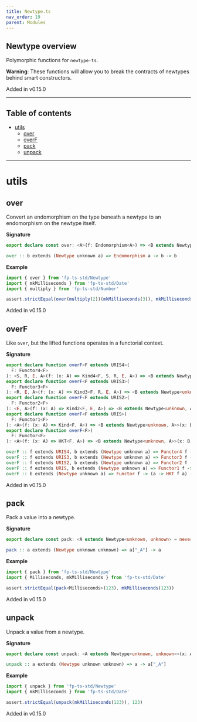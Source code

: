 ```yaml
---
title: Newtype.ts
nav_order: 19
parent: Modules
---
```


## Newtype overview

Polymorphic functions for `newtype-ts`.

**Warning**: These functions will allow you to break the contracts of
newtypes behind smart constructors.

Added in v0.15.0

---

<h2 class="text-delta">Table of contents</h2>

- [utils](#utils)
  - [over](#over)
  - [overF](#overf)
  - [pack](#pack)
  - [unpack](#unpack)

---

# utils

## over

Convert an endomorphism on the type beneath a newtype to an endomorphism on
the newtype itself.

**Signature**

```ts
export declare const over: <A>(f: Endomorphism<A>) => <B extends Newtype<unknown, A>>(x: B) => B
```

```hs
over :: b extends (Newtype unknown a) => Endomorphism a -> b -> b
```

**Example**

```ts
import { over } from 'fp-ts-std/Newtype'
import { mkMilliseconds } from 'fp-ts-std/Date'
import { multiply } from 'fp-ts-std/Number'

assert.strictEqual(over(multiply(2))(mkMilliseconds(3)), mkMilliseconds(6))
```

Added in v0.15.0

## overF

Like `over`, but the lifted functions operates in a functorial context.

**Signature**

```ts
export declare function overF<F extends URIS4>(
  F: Functor4<F>
): <S, R, E, A>(f: (x: A) => Kind4<F, S, R, E, A>) => <B extends Newtype<unknown, A>>(x: B) => Kind4<F, S, R, E, B>
export declare function overF<F extends URIS3>(
  F: Functor3<F>
): <R, E, A>(f: (x: A) => Kind3<F, R, E, A>) => <B extends Newtype<unknown, A>>(x: B) => Kind3<F, R, E, B>
export declare function overF<F extends URIS2>(
  F: Functor2<F>
): <E, A>(f: (x: A) => Kind2<F, E, A>) => <B extends Newtype<unknown, A>>(x: B) => Kind2<F, E, B>
export declare function overF<F extends URIS>(
  F: Functor1<F>
): <A>(f: (x: A) => Kind<F, A>) => <B extends Newtype<unknown, A>>(x: B) => Kind<F, B>
export declare function overF<F>(
  F: Functor<F>
): <A>(f: (x: A) => HKT<F, A>) => <B extends Newtype<unknown, A>>(x: B) => HKT<F, B>
```

```hs
overF :: f extends URIS4, b extends (Newtype unknown a) => Functor4 f -> (a -> Kind4 f s r e a) -> b -> Kind4 f s r e b
overF :: f extends URIS3, b extends (Newtype unknown a) => Functor3 f -> (a -> Kind3 f r e a) -> b -> Kind3 f r e b
overF :: f extends URIS2, b extends (Newtype unknown a) => Functor2 f -> (a -> Kind2 f e a) -> b -> Kind2 f e b
overF :: f extends URIS, b extends (Newtype unknown a) => Functor1 f -> (a -> Kind f a) -> b -> Kind f b
overF :: b extends (Newtype unknown a) => Functor f -> (a -> HKT f a) -> b -> HKT f b
```

Added in v0.15.0

## pack

Pack a value into a newtype.

**Signature**

```ts
export declare const pack: <A extends Newtype<unknown, unknown> = never>(x: A['_A']) => A
```

```hs
pack :: a extends (Newtype unknown unknown) => a["_A"] -> a
```

**Example**

```ts
import { pack } from 'fp-ts-std/Newtype'
import { Milliseconds, mkMilliseconds } from 'fp-ts-std/Date'

assert.strictEqual(pack<Milliseconds>(123), mkMilliseconds(123))
```

Added in v0.15.0

## unpack

Unpack a value from a newtype.

**Signature**

```ts
export declare const unpack: <A extends Newtype<unknown, unknown>>(x: A) => A['_A']
```

```hs
unpack :: a extends (Newtype unknown unknown) => a -> a["_A"]
```

**Example**

```ts
import { unpack } from 'fp-ts-std/Newtype'
import { mkMilliseconds } from 'fp-ts-std/Date'

assert.strictEqual(unpack(mkMilliseconds(123)), 123)
```

Added in v0.15.0
